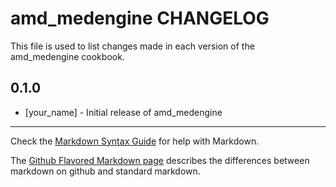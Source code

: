 amd_medengine CHANGELOG
=======================

This file is used to list changes made in each version of the amd_medengine cookbook.

0.1.0
-----
- [your_name] - Initial release of amd_medengine

- - -
Check the [Markdown Syntax Guide](http://daringfireball.net/projects/markdown/syntax) for help with Markdown.

The [Github Flavored Markdown page](http://github.github.com/github-flavored-markdown/) describes the differences between markdown on github and standard markdown.
